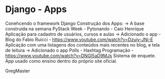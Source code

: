 # Django - Apps
Conehcendo o framework Django
Construção dos Apps:
-> A base construída na semana PyStack Week - Pytonando - Caio Henrique 
   Aplicação para cadastro de usuários, cursos e aulas
-> Adicionado o app - Blog do Fabio Ruicci - https://www.youtube.com/watch?v=Dzuiy-JNi-E
  Aplicação com uma listagens dos conteúdos mais recentes no blog, e tela de leitura
-> Adicionado o app Polls - Hashtag Programação - https://www.youtube.com/watch?v=DNGI5aD9MJs
    Sistema de enquete. App usado como ensino dentro do próprio site oficial.

GregMaster